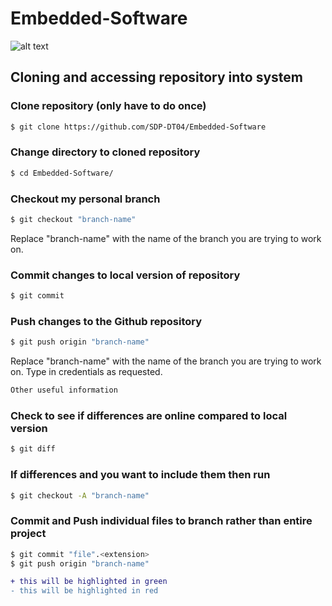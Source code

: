 # Embedded-Software

![alt text](https://assets-cdn.github.com/images/modules/logos_page/GitHub-Logo.png) <br />

## Cloning and accessing repository into system

### Clone repository (only have to do once)
```sh
$ git clone https://github.com/SDP-DT04/Embedded-Software
```

### Change directory to cloned repository
```sh
$ cd Embedded-Software/
```

### Checkout my personal branch
```sh
$ git checkout "branch-name"
```
Replace "branch-name" with the name of the branch you are trying to work on.

### Commit changes to local version of repository
```sh
$ git commit
```

### Push changes to the Github repository
```sh
$ git push origin "branch-name"
```
Replace "branch-name" with the name of the branch you are trying to work on. Type in credentials as requested.

```ocaml
Other useful information
```

### Check to see if differences are online compared to local version
```sh
$ git diff
```

### If differences and you want to include them then run
```sh
$ git checkout -A "branch-name"
```

### Commit and Push individual files to branch rather than entire project
```sh
$ git commit "file".<extension>
$ git push origin "branch-name"
```

```diff
+ this will be highlighted in green
- this will be highlighted in red
```
